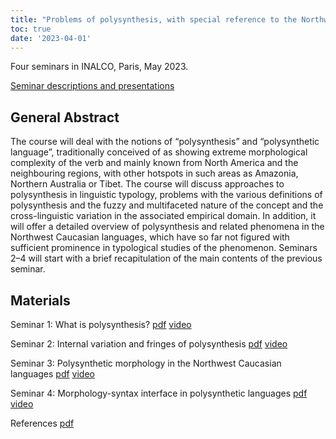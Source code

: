 ```yaml
---
title: "Problems of polysynthesis, with special reference to the Northwest Caucasian languages"
toc: true
date: '2023-04-01'
---
```


Four seminars in INALCO, Paris, May 2023. 

<!--more-->

[Seminar descriptions and presentations](https://en.labex-efl.fr/post/international-chair-2023-peter-arkadiev-johannes-gutenberg-university-allemagne)

## General Abstract


The course will deal with the notions of “polysynthesis” and “polysynthetic language”, traditionally conceived of as showing extreme morphological complexity of the verb and mainly known from North America and the neighbouring regions, with other hotspots in such areas as Amazonia, Northern Australia or Tibet. The course will discuss approaches to polysynthesis in linguistic typology, problems with the various definitions of polysynthesis and the fuzzy and multifaceted nature of the concept and the cross-linguistic variation in the associated empirical domain. In addition, it will offer a detailed overview of polysynthesis and related phenomena in the Northwest Caucasian languages, which have so far not figured with sufficient prominence in typological studies of the phenomenon. Seminars 2–4 will start with a brief recapitulation of the main contents of the previous seminar. 


## Materials

Seminar 1: What is polysynthesis? [pdf](Arkadiev2023_polysynthesisNWC_LabEx_Lecture1.pdf) [video](https://www.youtube.com/watch?v=WPqPtXXT47E&t=244s)

Seminar 2: Internal variation and fringes of polysynthesis [pdf](Arkadiev2023_polysynthesisNWC_LabEx_Lecture2.pdf) [video](https://www.youtube.com/watch?v=-3iOyxnMpao&t=43s)

Seminar 3: Polysynthetic morphology in the Northwest Caucasian languages [pdf](Arkadiev2023_polysynthesisNWC_LabEx_Lecture3.pdf) [video](https://www.youtube.com/watch?v=ZUpnDLrtMbs&t=5s)

Seminar 4: Morphology-syntax interface in polysynthetic languages [pdf](Arkadiev2023_polysynthesisNWC_LabEx_Lecture4.pdf) [video](https://www.youtube.com/watch?v=MXyDxH5lTQ8&t=7s)

References [pdf](Labex_refs.pdf)
